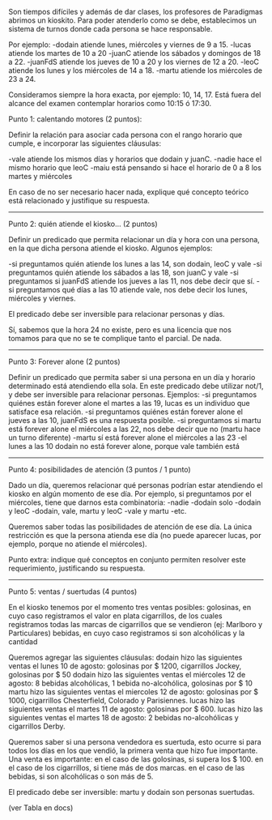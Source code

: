 Son tiempos difíciles y además de dar clases, los profesores de Paradigmas abrimos un kioskito. Para poder atenderlo como se debe, establecimos un sistema de turnos donde cada persona se hace responsable. 

Por ejemplo:
-dodain atiende lunes, miércoles y viernes de 9 a 15.
-lucas atiende los martes de 10 a 20
-juanC atiende los sábados y domingos de 18 a 22.
-juanFdS atiende los jueves de 10 a 20 y los viernes de 12 a 20.
-leoC atiende los lunes y los miércoles de 14 a 18.
-martu atiende los miércoles de 23 a 24.

Consideramos siempre la hora exacta, por ejemplo: 10, 14, 17. Está fuera del alcance del examen contemplar horarios como 10:15 ó 17:30.


Punto 1: calentando motores (2 puntos):

Definir la relación para asociar cada persona con el rango horario que cumple, e incorporar las siguientes cláusulas:

-vale atiende los mismos días y horarios que dodain y juanC.
-nadie hace el mismo horario que leoC
-maiu está pensando si hace el horario de 0 a 8 los martes y miércoles

En caso de no ser necesario hacer nada, explique qué concepto teórico está relacionado y justifique su respuesta.

--------------------------------------------------------

Punto 2: quién atiende el kiosko... (2 puntos)

Definir un predicado que permita relacionar un día y hora con una persona, en la que dicha persona atiende el kiosko. Algunos ejemplos:

-si preguntamos quién atiende los lunes a las 14, son dodain, leoC y vale
-si preguntamos quién atiende los sábados a las 18, son juanC y vale
-si preguntamos si juanFdS atiende los jueves a las 11, nos debe decir que sí.
-si preguntamos qué días a las 10 atiende vale, nos debe decir los lunes, miércoles y viernes.

El predicado debe ser inversible para relacionar personas y días.

Sí, sabemos que la hora 24 no existe, pero es una licencia que nos tomamos para que no se te complique tanto el parcial. De nada.

-------------------------------------------------------------------------


Punto 3: Forever alone (2 puntos)

Definir un predicado que permita saber si una persona en un día y horario determinado está atendiendo ella sola. En este predicado debe utilizar not/1, y debe ser inversible para relacionar personas. Ejemplos:
-si preguntamos quiénes están forever alone el martes a las 19, lucas es un individuo que satisface esa relación.
-si preguntamos quiénes están forever alone el jueves a las 10, juanFdS es una respuesta posible.
-si preguntamos si martu está forever alone el miércoles a las 22, nos debe decir que no (martu hace un turno diferente)
-martu sí está forever alone el miércoles a las 23
-el lunes a las 10 dodain no está forever alone, porque vale también está

--------------------------------------------------------------

Punto 4: posibilidades de atención (3 puntos / 1 punto)

Dado un día, queremos relacionar qué personas podrían estar atendiendo el kiosko en algún momento de ese día. Por ejemplo, si preguntamos por el miércoles, tiene que darnos esta combinatoria:
-nadie
-dodain solo
-dodain y leoC
-dodain, vale, martu y leoC
-vale y martu
-etc.

Queremos saber todas las posibilidades de atención de ese día. La única restricción es que la persona atienda ese día (no puede aparecer lucas, por ejemplo, porque no atiende el miércoles).

Punto extra: indique qué conceptos en conjunto permiten resolver este requerimiento, justificando su respuesta.


-------------------------------------------------------------------

Punto 5: ventas / suertudas (4 puntos)

En el kiosko tenemos por el momento tres ventas posibles:
golosinas, en cuyo caso registramos el valor en plata
cigarrillos, de los cuales registramos todas las marcas de cigarrillos que se vendieron (ej: Marlboro y Particulares)
bebidas, en cuyo caso registramos si son alcohólicas y la cantidad

Queremos agregar las siguientes cláusulas:
dodain hizo las siguientes ventas el lunes 10 de agosto: golosinas por $ 1200, cigarrillos Jockey, golosinas por $ 50
dodain hizo las siguientes ventas el miércoles 12 de agosto: 8 bebidas alcohólicas, 1 bebida no-alcohólica, golosinas por $ 10
martu hizo las siguientes ventas el miercoles 12 de agosto: golosinas por $ 1000, cigarrillos Chesterfield, Colorado y Parisiennes.
lucas hizo las siguientes ventas el martes 11 de agosto: golosinas por $ 600.
lucas hizo las siguientes ventas el martes 18 de agosto: 2 bebidas no-alcohólicas y cigarrillos Derby.

Queremos saber si una persona vendedora es suertuda, esto ocurre si para todos los días en los que vendió, la primera venta que hizo fue importante. Una venta es importante:
en el caso de las golosinas, si supera los $ 100.
en el caso de los cigarrillos, si tiene más de dos marcas.
en el caso de las bebidas, si son alcohólicas o son más de 5.

El predicado debe ser inversible: martu y dodain son personas suertudas.

(ver Tabla en docs)




